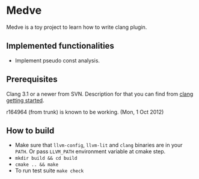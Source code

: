 Medve
=====

Medve is a toy project to learn how to write clang plugin.

Implemented functionalities
---------------------------

* Implement pseudo const analysis.

Prerequisites
-------------

Clang 3.1 or a newer from SVN. Description for that you can find
from [clang getting started][1].

r164964 (from trunk) is known to be working. (Mon,  1 Oct 2012)

How to build
------------

* Make sure that `llvm-config`, `llvm-lit` and `clang` binaries are
in your `PATH`. Or pass `LLVM_PATH` environment variable at cmake step.
* `mkdir build && cd build`
* `cmake .. && make`
* To run test suite `make check`

[1]: http://clang.llvm.org/get_started.html     "clang getting started"

